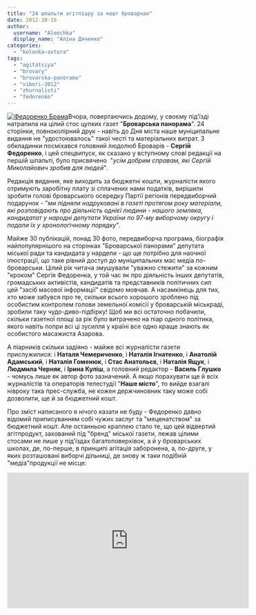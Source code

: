 ```yaml
---
title: "24 шпальти агітпіару за кошт броварчан"
date: 2012-10-16
author: 
  username: "Aleechka"
  display_name: "Аліна Дяченко"
categories: 
  - "kolonka-avtora"
tags: 
  - "agitatsiya"
  - "brovary"
  - "brovarska-panorama"
  - "vibori-2012"
  - "zhurnalisti"
  - "fedorenko"
---
```


[![](https://mpz.brovary.org/wp-content/uploads/2012/10/Fedorenko-Brama.jpg "Федоренко Брама")](https://mpz.brovary.org/wp-content/uploads/2012/10/Fedorenko-Brama.jpg)Вчора, повертаючись додому, у своєму під'їзді натрапила на цілий стос цупких газет "**Броварська панорама**". 24 сторінки, повноколірний друк - навіть до Дня міста наше муніципальне видання не "удостоювалось" такої честі та матеріальних витрат. З обкладинки посміхався головний людолюб Броварів - **Сергій Федоренко**, і цей спецвипуск, як сказано у вступному слові редакції на першій шпальті, було присвячено  "_усім добрим справам, які Сергій Миколайович зробив для людей_".

Редакція видання, яке виходить за бюджетні кошти, журналісти якого отримують заробітну плату зі сплачених нами податків, вирішили зробити голові броварського осередку Партії регіонів передвиборчий подарунок - "_ми підняли надруковані в газеті протягом року матеріали, які розповідають про діяльність однієї людини - нашого земляка, кандидатат у народні депутати України по 97-му виборчому округу і подали їх у хронологічному порядку_".

Майже 30 публікацій, понад 30 фото, передвиборча програма, біографія найпопулярнішого на сторінках "Броварської панорами" депутата міської ради та кандидата у нардепи - що ще потрібно для наочної ілюстрації, що таке рівний доступ до муніципальних мас медіа по-броварськи. Цілий рік читача змушували "уважно стежити" за кожним "кроком" Сергія Федоренка, у той час як про діяльність інших депутатів, громадських активістів, кандидатів та представників політичних сил цей "засіб масової інформації" свідомо мовчав. А насамкінець для тих, хто може забувся про те, скільки всього хорошого зроблено під особистим контролем голови земельної комісії у броварській міськраді, зробили таку чудо-диво-підбірку! Щоб ми всі остаточно побачили, скільки газетної площі за рік було витрачено на піар одного політика, якого навіть попри всі ці зусилля у країні все одно краще знають як особистого масажиста Азарова.

А піарників скільки задіяно - майже всі журналісти газети прислужилися: і **Наталя Чемериченко**, і **Наталія Ігнатенко**, і **Анатолій Адамський**, і **Наталія Гоменюк**, і **Стас Анатольєв**, і **Наталія Ящук**, і **Людмила Черняк**, і **Ірина Куліш**, а головний редактор - **Василь Глушко** - чомусь лише як автор фото зазначений. А якщо порахувати ще й всіх журналістів та операторів телестудії "**Наше місто**", то вийде взагалі нівроку така прес-служба, не кожен держчиновник таку може собі дозволити, ще й за бюджетний кошт.

Про зміст написаного я нічого казати не буду - Федоренко давно відомий приписуванням собі чужих заслуг та "меценатством" за бюджетний кошт. Але останньою краплею стало те, що цей відвертий агітпродукт, захований під "бренд" міської газети, лежав цілими стосами не лише у під'їздах багатоповерхівок, а й у броварських школах, де, по-перше, в принципі агітація заборонена, а, по-друге, у яких розташовані виборчі дільниці, де знову ж таки подібній "медіа"продукції не місце:

<iframe src="http://www.youtube.com/embed/tOm7Ra7-Cyw" frameborder="0" width="560" height="315"></iframe>

